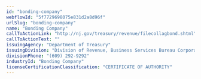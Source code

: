 ```yaml
---
id: "bonding-company"
webflowId: "5f7729698075e831d2a8d96f"
urlSlug: "bonding-company"
name: "Bonding Company"
callToActionLink: "http://nj.gov/treasury/revenue/filecollagbond.shtml"
callToActionText: ""
issuingAgency: "Department of Treasury"
issuingDivision: "Division of Revenue, Business Services Bureau Corporate"
divisionPhone: "(609) 292-9292"
industryId: "Bonding Company"
licenseCertificationClassification: "CERTIFICATE OF AUTHORITY"
---
```

